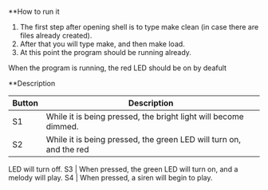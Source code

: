 **How to run it
1. The first step after opening shell is to type make clean (in case there are
files already created).
1. After that you will type make, and then make load.
1. At this point the program should be running already.

When the program is running, the red LED should be on by deafult

**Description

Button | Description
------ | -----------
S1     | While it is being pressed, the bright light will become dimmed.
S2     | While it is being pressed, the green LED will turn on, and the red
LED will turn off.
S3     | When pressed, the green LED will turn on, and a melody will play.
S4     | When pressed, a siren will begin to play.

